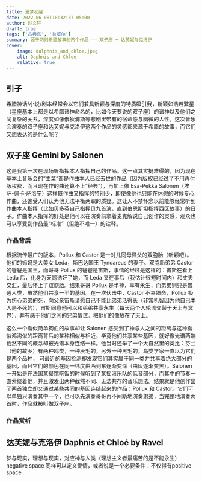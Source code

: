 ```yaml
---
title: 噩梦初醒
date: 2022-06-08T18:32:37-05:00
author: 赵文轩
draft: true
tags: ['古典乐', '拉威尔']
summary: 源于两则希腊故事的两个作品 —— 双子座 + 达芙妮与克洛伊
cover:
    image: dalphnis_and_chloe.jpeg
    alt: Daphnis and Chloe
    relative: true
---
```


## 引子
希腊神话/小说/剧本经常会以它们兼具新颖与深度的特质吸引我，新颖如浩若繁星（星座基本上都是以希腊诸神命名的，比如今天要说的双子座）的诸神以及他们之间复杂的关系，深度如像俄狄浦斯等悲剧里带有的宿命感与幽微的人性。这次音乐会演奏的双子座和达芙妮与克洛伊这两个作品的灵感都来源于希腊的故事，而它们又想表达的是什么呢？

## 双子座 Gemini by Salonen
这是我第一次在现场听指挥本人指挥自己的作品。这一点其实挺难得的，因为现在基本上音乐会的“主菜”都是作曲本人已经去世的作品（因为版权已经过了不用再付版权费，而且现在作的曲还算不上“经典”），再加上像 Esa-Pekka Salonen（埃萨-佩卡·萨洛宁）这样既作曲又指挥的特别少，即使像他也只能在休假的时候专心作曲，还饱受人们认为他无法平衡两职的质疑。这让人不禁怀念以前能够经常听到作曲本人指挥（比如贝多芬自己指挥贝九首演，直到伯恩斯坦指挥西区故事）的日子。作曲本人指挥的好处是他可以在演奏前拿着麦克解说自己创作的灵感，观众也可以享受到作品最“标准”（但绝不唯一）的诠释。

### 作品背后
根据流传最广的版本，Pollux 和 Castor 是一对儿同母异父的双胞胎（新颖吧）。他们的妈妈是大美女 Leda，斯巴达国王 Tyndareus 的妻子。双胞胎弟弟 Castor 的爸爸是国王，而哥哥 Pollux 的爸爸是宙斯，事情的经过是这样的：宙斯在看上 Leda 后，化身为天鹅诱奸了她，而 Leda 又在事后（我估计很短时间内）和丈夫交汇，最后怀上了双胞胎。结果哥哥 Pollux 是半神，享有永生，而弟弟则只是普通人类，虽然他们共享一半的基因。在一次伏击中，Castor 不幸殒命，Pollux 极为伤心弟弟的死，向父亲宙斯请愿自己不能比弟弟活得长（非常机智因为他自己本人是不死的），宙斯同意他可以和弟弟共享永生（每天两个人轮流交替于天上与冥界），并有感于他们之间的兄弟情谊，把他们的像放在了天上。

这么一个看似简单狗血的故事却让 Salonen 感受到了神与人之间的距离与这种看似鸿沟似的距离背后的某种相似与相近，毕竟他们共享某些基因，就好像光谱两端截然不同的概念却被光谱本身连结一样。他当时还举了一个大自然里的类比：芬兰（他的故乡）有两种鸥类，一种灰毛的，另外一种黑毛的，鸟类学家一直以为它们是两个品种， 可最近的基因检测却发现它们其实属于同一类并共享着绝大部分的基因，而且它们的颜色在同一纬度由西到东逐渐变深（由灰逐渐变黑）。Salonen 一开始是在法国某餐馆吃饭的时候听到了某摇滚乐队的低音部分，而其中的节奏一直萦绕着他，并且激发出两种截然不同、无法共存的音乐想法。结果就是他创作出了两首独立却又通过某些共同的基因连结起来的作品：Pollux 和 Castor。它们可以单独只演奏其中一个，也可以先演奏哥哥再不间断地演奏弟弟，当完整地演奏两首时，作品就被叫做双子座。

### 作品赏析


## 达芙妮与克洛伊 Daphnis et Chloé by Ravel

梦与现实，理想与现实，对应神与人类（理想主义者最痛苦的是不能永生）
negative space 同样可以定义爱情，或者说是一个必要条件：不仅得有positive space